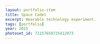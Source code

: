```yaml
---
layout: portfolio-item
title: Space Cadet
excerpt: Wearable technology experiment.
tags: [portfolio]
year: 2015
photoset_id: 72157659725412973
---
```


